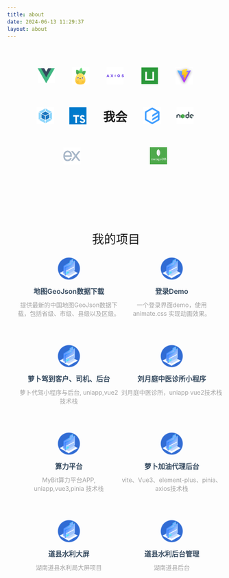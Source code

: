 ```yaml
---
title: about
date: 2024-06-13 11:29:37
layout: about
---
```


   <style>
        .about-skill {
            width: 100%;
            display: flex;
            justify-content: center;
            align-items: center;
        }

        .skill {
            list-style: none;
            margin: 0;
            padding: 0;
            width: 80%;
        }

        .line {
            display: flex;
            flex-direction: row;
            justify-content: space-around;
            align-items: center;
            margin: 50px 0;
        }

        .logo {
            width: 10%;
            height: 10%;
        }

        .logo>img {
            width: 100%;
            height: 100%;
        }

        .title {
            width: 15%;
            height: 15%;
            font-size: 28px;
            text-align: center;
            font-weight: 600;
        }
        .project {
            width: 100%;
            margin: 100px 0;
        }
        .pro-title {
            font-size: 28px;
            text-align: center;
        }
        .myicon {
            font-size: 28px;
            margin-right: 4px;
        }
        a {
            color: #34495e;
            text-decoration: none;
        }
        a:hover, a:visited, a:link, a:active {
            color: #34495e;
        }
        .project-name {
            font-weight: 600;
            font-size: 16px;
        }
        .project-desc {
            color:#a2a2a2;
            font-size: 14px;
        }
        .item-line {
            display: flex;
            justify-content: space-around;
            margin: 20px 0;
        }
        .item-con {
            width: 50%;
        }
        .project-cover {
            width: 60px;
            height: 60px;
            margin: 0 auto 10px;
            border-radius: 50%;
            overflow: hidden;
        }
        .project-cover>img {
            width: 100%;
            height: 100%;
        }
        .project-name {
            text-align: center;
            margin-bottom: 10px;
        }
        .project-desc {
            text-align: center;
        }
    </style>

<body>
    <div class="about-skill">
        <ul class="skill">
            <li class="line">
                <div class="logo">
                    <img src="img/vue.png" alt="Vue">
                </div>
                <div class="logo">
                    <img src="./img/pinia.png" alt="Pinia">
                </div>
                <div class="logo">
                    <img src="img/logo-axios.png" alt="Axios">
                </div>
                <div class="logo">
                    <img src="img/logo-uniapp.png" alt="Uniapp">
                </div>
                <div class="logo">
                    <img src="img/logo-vite.png" alt="Vite">
                </div>
            </li>
            <li class="line">
                <div class="logo">
                    <img src="img/logo-webpack.png" alt="Webpack">
                </div>
                <div class="logo">
                    <img src="img/logo-ts.png" alt=""TypeScript">
                </div>
                <div class="title">
                    我会
                </div>
                <div class="logo">
                    <img src="img/logo-elementui.png" alt="element">
                </div>
                <div class="logo">
                    <img src="img/logo-node.png" alt="Node">
                </div>
            </li>
            <li class="line">
                <div class="logo">
                    <img src="img/logo-express.png" alt="Express">
                </div>
                <div class="logo">
                    <img src="img/logo-mongodb.png" alt="MongoDB">
                </div>
            </li>
        </ul>
    </div>
    <div class="project">
        <div class="pro-title">
            <i class="iconfont icon-project myicon"></i>
            我的项目
        </div>
        <ul class="project-items">
            <li class="item-line">
                <div class="item-con">
                    <div class="project-cover">
                        <img src="img/project.png" alt="pic"/>
                    </div>
                    <div class="project-name">
                        <a href="https://player-404.github.io/geoJson-china/">地图GeoJson数据下载</a>
                    </div>
                    <div class="project-desc">
                        提供最新的中国地图GeoJson数据下载，包括省级、市级、县级以及区级。
                    </div>
                </div>
                <div class="item-con">
                    <div class="project-cover">
                        <img src="img/project.png" alt="pic"/>
                    </div>
                    <div class="project-name">
                        <a href="https://player-404.github.io/login/">登录Demo</a>
                    </div>
                    <div class="project-desc">
                        一个登录界面demo，使用 animate.css 实现动画效果。
                    </div>
                </div>
            </li>
             <li class="item-line" style="margin-top: 60px">
                <div class="item-con">
                    <div class="project-cover">
                        <img src="img/project.png" alt="pic"/>
                    </div>
                    <div class="project-name">
                        <a href="#">萝卜驾到客户、司机、后台</a>
                    </div>
                    <div class="project-desc">
                        萝卜代驾小程序与后台, uniapp,vue2 技术栈
                    </div>
                </div>
                <div class="item-con">
                    <div class="project-cover">
                        <img src="img/project.png" alt="pic"/>
                    </div>
                    <div class="project-name">
                        <a href="#">刘月庭中医诊所小程序</a>
                    </div>
                    <div class="project-desc">
                        刘月庭中医诊所，uniapp vue2技术栈
                    </div>
                </div>
            </li>
            <li class="item-line" style="margin-top: 60px">
                <div class="item-con">
                    <div class="project-cover">
                        <img src="img/project.png" alt="pic"/>
                    </div>
                    <div class="project-name">
                        <a href="#">算力平台</a>
                    </div>
                    <div class="project-desc">
                       MyBit算力平台APP, uniapp,vue3,pinia 技术栈
                    </div>
                </div>
                <div class="item-con">
                    <div class="project-cover">
                        <img src="img/project.png" alt="pic"/>
                    </div>
                    <div class="project-name">
                        <a href="#">萝卜加油代理后台</a>
                    </div>
                    <div class="project-desc">
                       vite、Vue3、element-plus、pinia、axios技术栈
                    </div>
                </div>
            </li>
             <li class="item-line" style="margin-top: 60px">
                <div class="item-con">
                    <div class="project-cover">
                        <img src="img/project.png" alt="pic"/>
                    </div>
                    <div class="project-name">
                        <a href="#">道县水利大屏</a>
                    </div>
                    <div class="project-desc">
                       湖南道县水利局大屏项目
                    </div>
                </div>
                <div class="item-con">
                    <div class="project-cover">
                        <img src="img/project.png" alt="pic"/>
                    </div>
                    <div class="project-name">
                        <a href="#">道县水利后台管理</a>
                    </div>
                    <div class="project-desc">
                       湖南道县后台
                    </div>
                </div>
            </li>
        </ul>
    </div>
</body>
